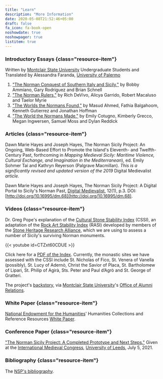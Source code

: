```yaml
---
title: "Learn"
description: "More Information"
date: 2020-05-08T21:52:46+05:00
draft: false
fa_icon: fa-book-open
noshowdate: true
noshowpager: true
listitem: true
---
```


### Introductory Essays {class="resource-item"} ###

Written by [Montclair State University](https://www.montclair.edu/) Undergraduate Students and Translated by Alessandra Faranda, [University of Palermo](https://www.unipa.it/)

1. ["The Norman Conquest of Southern Italy and Sicily,"](group_one) by Bobby Ammiano, Gary Rodriguez and Brian Schnell
2. ["The Norman Rulers,"](group_two) by Rich DeVivo, Alicya Garrido, Robert Macaluso and Taelor Myrie
3. ["The Worlds the Normans Found,"](group_three) by Masud Ahmed, Fathia Balgahoom, Kenneth Gutierrez and Jonathan Hoffman
4. ["The World the Normans Made,"](group_four) by Emily Cotugno, Kimberly Grecco, Megan Ingwersen, Samuel Moss and Dylan Reddick

### Articles {class="resource-item"} ###

Dawn Marie Hayes and Joseph Hayes, The Norman Sicily Project: An Ongoing, Web-Based Effort to Promote the Island's Eleventh- and Twelfth-Century Past, forthcoming in _Mapping Medieval Sicily: Maritime Violence, Cultural Exchange, and Imagination in the Mediterranean_), ed. Emily Sohmer Tai and Kathryn Reyerson (Palgrave Macmillan). _This is a significantly revised and updated version of the 2019_ Digital Medievalist _article._

Dawn Marie Hayes and Joseph Hayes, The Norman Sicily Project: A Digital Portal to Sicily's Norman Past, [Digital Medievalist](https://journal.digitalmedievalist.org/), 12(1), p.3. DOI: [http://doi.org/10.16995/dm.68](http://doi.org/10.16995/dm.68).

### Videos {class="resource-item"} ###

Dr. Greg Pope's explanation of the [Cultural Stone Stability Index](https://www.shralliance.com/cssi) (CSSI), an adaptation of the [Rock Art Stability Index](https://www.shralliance.com/rasi) (RASI) developed by members of the [Stone Heritage Research Alliance](https://www.shralliance.com/), which we are using to assess a number of Sicily's surviving Norman monuments.

{{< youtube id=CTZxt60CDUE >}}

Click here for a [PDF of the Index](/pdfs/cultural_stone_stability_index.pdf). Currently, the monastic sites we have assessed with the CSSI include St. Nicholas of Fico, St. Venera of Vanella (possibly), St. Lucy of Adernò, Christ the Savior of Placa, St. Bartholomew of Lipari, St. Philip of Agirà, Sts. Peter and Paul d’Agrò and St. George of Gratteri.

The project's [backstory](https://www.youtube.com/watch?v=YGKlwjaH-cw&feature=youtu.be), via [Montclair State University](http://montclair.edu/)'s [Office of Alumni Relations](https://www.montclair.edu/alumni/).

### White Paper {class="resource-item"} ###

[National Endowment for the Humanities](https://www.neh.gov/)' Humanities Collections and Reference Resources [White Paper](/pdfs/neh_white_paper.pdf).

### Conference Paper {class="resource-item"} ###

["The Norman Sicily Project: A Completed Prototype and Next Steps."](/pdfs/nsp_leeds_paper.pdf) Given at the [International Medieval Congress](https://www.imc.leeds.ac.uk/imc-2021/), [University of Leeds](https://www.leeds.ac.uk/), July 5, 2021.

### Bibliography {class="resource-item"} ###

The [NSP's bibliography](https://www.zotero.org/groups/2199947/norman_sicily_project/library).